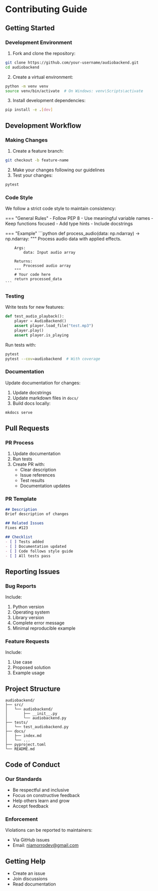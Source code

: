 # Contributing Guide

## Getting Started

### Development Environment

1. Fork and clone the repository:
```bash
git clone https://github.com/your-username/audiobackend.git
cd audiobackend
```

2. Create a virtual environment:
```bash
python -m venv venv
source venv/bin/activate  # On Windows: venv\Scripts\activate
```

3. Install development dependencies:
```bash
pip install -e .[dev]
```

## Development Workflow

### Making Changes

1. Create a feature branch:
```bash
git checkout -b feature-name
```

2. Make your changes following our guidelines
3. Test your changes:
```bash
pytest
```

### Code Style

We follow a strict code style to maintain consistency:

=== "General Rules"
    - Follow PEP 8
    - Use meaningful variable names
    - Keep functions focused
    - Add type hints
    - Include docstrings

=== "Example"
    ```python
    def process_audio(data: np.ndarray) -> np.ndarray:
        """
        Process audio data with applied effects.
        
        Args:
            data: Input audio array
            
        Returns:
            Processed audio array
        """
        # Your code here
        return processed_data
    ```

### Testing

Write tests for new features:

```python
def test_audio_playback():
    player = AudioBackend()
    assert player.load_file("test.mp3")
    player.play()
    assert player.is_playing
```

Run tests with:
```bash
pytest
pytest --cov=audiobackend  # With coverage
```

### Documentation

Update documentation for changes:

1. Update docstrings
2. Update markdown files in `docs/`
3. Build docs locally:
```bash
mkdocs serve
```

## Pull Requests

### PR Process

1. Update documentation
2. Run tests
3. Create PR with:
    - Clear description
    - Issue references
    - Test results
    - Documentation updates

### PR Template

```markdown
## Description
Brief description of changes

## Related Issues
Fixes #123

## Checklist
- [ ] Tests added
- [ ] Documentation updated
- [ ] Code follows style guide
- [ ] All tests pass
```

## Reporting Issues

### Bug Reports

Include:

1. Python version
2. Operating system
3. Library version
4. Complete error message
5. Minimal reproducible example

### Feature Requests

Include:

1. Use case
2. Proposed solution
3. Example usage

## Project Structure

```
audiobackend/
├── src/
│   └── audiobackend/
│       ├── __init__.py
│       └── audiobackend.py
├── tests/
│   └── test_audiobackend.py
├── docs/
│   ├── index.md
│   └── ...
├── pyproject.toml
└── README.md
```

## Code of Conduct

### Our Standards

- Be respectful and inclusive
- Focus on constructive feedback
- Help others learn and grow
- Accept feedback

### Enforcement

Violations can be reported to maintainers:

- Via GitHub issues
- Email: niamorrodev@gmail.com

## Getting Help

- Create an issue
- Join discussions
- Read documentation